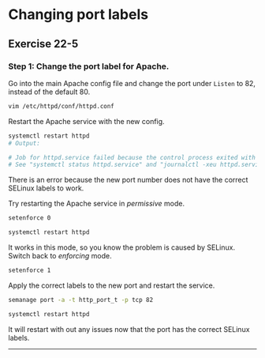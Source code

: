 # Changing port labels
## Exercise 22-5


### Step 1: Change the port label for Apache.

Go into the main Apache config file and change the port under `Listen` to 82, instead of the default 80.

```bash
vim /etc/httpd/conf/httpd.conf
```

Restart the Apache service with the new config.

```bash
systemctl restart httpd
# Output:

# Job for httpd.service failed because the control process exited with error code.
# See "systemctl status httpd.service" and "journalctl -xeu httpd.service" for details.
```

There is an error because the new port number does not have the correct SELinux labels to work.

Try restarting the Apache service in *permissive* mode.

```bash
setenforce 0

systemctl restart httpd
```

It works in this mode, so you know the problem is caused by SELinux. Switch back to *enforcing* mode.

```bash
setenforce 1
```

Apply the correct labels to the new port and restart the service.

```bash
semanage port -a -t http_port_t -p tcp 82

systemctl restart httpd
```

It will restart with out any issues now that the port has the correct SELinux labels.


---